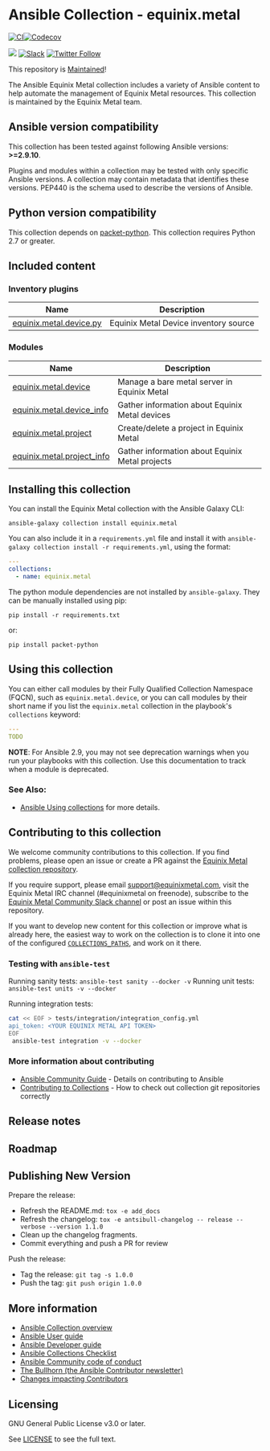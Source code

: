 # Ansible Collection - equinix.metal

[![CI](https://github.com/equinix/ansible-collection-metal/actions/workflows/ansible-test.yml/badge.svg)](https://github.com/equinix/ansible-collection-metal/actions/workflows/ansible-test.yml)[![Codecov](https://img.shields.io/codecov/c/github/equinix/ansible-collection-metal)](https://codecov.io/gh/equinix/ansible-collection-metal)

![](https://img.shields.io/badge/stability-maintained-green.svg) [![Slack](https://slack.equinixmetal.com/badge.svg)](https://slack.equinixmetal.com/) [![Twitter Follow](https://img.shields.io/twitter/follow/equinixmetal.svg?style=social&label=Follow)](https://twitter.com/intent/follow?screen_name=equinixmetal)

This repository is [Maintained](https://github.com/packethost/standards/blob/master/maintained-statement.md)!

The Ansible Equinix Metal collection includes a variety of Ansible content to help automate the management of Equinix Metal resources. This collection is maintained by the Equinix Metal team.

<!--start requires_ansible-->
## Ansible version compatibility

This collection has been tested against following Ansible versions: **>=2.9.10**.

Plugins and modules within a collection may be tested with only specific Ansible versions.
A collection may contain metadata that identifies these versions.
PEP440 is the schema used to describe the versions of Ansible.
<!--end requires_ansible-->

## Python version compatibility

This collection depends on [packet-python](https://github.com/packethost/packet-python). This collection requires Python 2.7 or greater.

## Included content

<!--start collection content-->
### Inventory plugins
Name | Description
--- | ---
[equinix.metal.device.py](https://github.com/equinix/ansible-collection-metal/blob/main/docs/equinix.metal.device.py_inventory.rst)|Equinix Metal Device inventory source

### Modules
Name | Description
--- | ---
[equinix.metal.device](https://github.com/equinix/ansible-collection-metal/blob/main/docs/equinix.metal.device_module.rst)|Manage a bare metal server in Equinix Metal
[equinix.metal.device_info](https://github.com/equinix/ansible-collection-metal/blob/main/docs/equinix.metal.device_info_module.rst)|Gather information about Equinix Metal devices
[equinix.metal.project](https://github.com/equinix/ansible-collection-metal/blob/main/docs/equinix.metal.project_module.rst)|Create/delete a project in Equinix Metal
[equinix.metal.project_info](https://github.com/equinix/ansible-collection-metal/blob/main/docs/equinix.metal.project_info_module.rst)|Gather information about Equinix Metal projects

<!--end collection content-->

## Installing this collection

You can install the Equinix Metal collection with the Ansible Galaxy CLI:

    ansible-galaxy collection install equinix.metal

You can also include it in a `requirements.yml` file and install it with `ansible-galaxy collection install -r requirements.yml`, using the format:

```yaml
---
collections:
  - name: equinix.metal
```

The python module dependencies are not installed by `ansible-galaxy`.  They can
be manually installed using pip:

    pip install -r requirements.txt

or:

    pip install packet-python

## Using this collection


You can either call modules by their Fully Qualified Collection Namespace (FQCN), such as `equinix.metal.device`, or you can call modules by their short name if you list the `equinix.metal` collection in the playbook's `collections` keyword:

```yaml
---
TODO
```

**NOTE**: For Ansible 2.9, you may not see deprecation warnings when you run your playbooks with this collection. Use this documentation to track when a module is deprecated.


### See Also:

* [Ansible Using collections](https://docs.ansible.com/ansible/latest/user_guide/collections_using.html) for more details.

## Contributing to this collection

We welcome community contributions to this collection. If you find problems, please open an issue or create a PR against the [Equinix Metal collection repository](https://github.com/equinix/ansible-collection-metal).

If you require support, please email [support@equinixmetal.com](mailto:support@equinixmetal.com), visit the Equinix Metal IRC channel (#equinixmetal on freenode), subscribe to the [Equinix Metal Community Slack channel](https://slack.equinixmetal.com/) or post an issue within this repository.

If you want to develop new content for this collection or improve what is already here, the easiest way to work on the collection is to clone it into one of the configured [`COLLECTIONS_PATHS`](https://docs.ansible.com/ansible/latest/reference_appendices/config.html#collections-paths), and work on it there.

### Testing with `ansible-test`

Running sanity tests: `ansible-test sanity --docker -v`
Running unit tests: `ansible-test units -v --docker`

Running integration tests:

```sh
cat << EOF > tests/integration/integration_config.yml
api_token: <YOUR EQUINIX METAL API TOKEN>
EOF
 ansible-test integration -v --docker
 ```

### More information about contributing

- [Ansible Community Guide](https://docs.ansible.com/ansible/latest/community/index.html) - Details on contributing to Ansible
- [Contributing to Collections](https://docs.ansible.com/ansible/devel/dev_guide/developing_collections.html#contributing-to-collections) - How to check out collection git repositories correctly

## Release notes
<!--Add a link to a changelog.rst file or an external docsite to cover this information. -->

## Roadmap

<!-- Optional. Include the roadmap for this collection, and the proposed release/versioning strategy so users can anticipate the upgrade/update cycle. -->

## Publishing New Version

Prepare the release:
- Refresh the README.md: `tox -e add_docs`
- Refresh the changelog: `tox -e antsibull-changelog -- release --verbose --version 1.1.0`
- Clean up the changelog fragments.
- Commit everything and push a PR for review

Push the release:
- Tag the release: `git tag -s 1.0.0`
- Push the tag: `git push origin 1.0.0`

## More information

- [Ansible Collection overview](https://github.com/ansible-collections/overview)
- [Ansible User guide](https://docs.ansible.com/ansible/latest/user_guide/index.html)
- [Ansible Developer guide](https://docs.ansible.com/ansible/latest/dev_guide/index.html)
- [Ansible Collections Checklist](https://github.com/ansible-collections/overview/blob/master/collection_requirements.rst)
- [Ansible Community code of conduct](https://docs.ansible.com/ansible/latest/community/code_of_conduct.html)
- [The Bullhorn (the Ansible Contributor newsletter)](https://us19.campaign-archive.com/home/?u=56d874e027110e35dea0e03c1&id=d6635f5420)
- [Changes impacting Contributors](https://github.com/ansible-collections/overview/issues/45)

## Licensing

GNU General Public License v3.0 or later.

See [LICENSE](https://www.gnu.org/licenses/gpl-3.0.txt) to see the full text.
